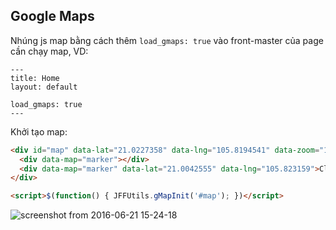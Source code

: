 ## Google Maps

Nhúng js map bằng cách thêm `load_gmaps: true` vào front-master của page cần chạy map, VD:

```
---
title: Home
layout: default

load_gmaps: true
---
```

Khởi tạo map:

```html
<div id="map" data-lat="21.0227358" data-lng="105.8194541" data-zoom="13" data-style="light-monochrome" style="height: 350px;">
  <div data-map="marker"></div>
  <div data-map="marker" data-lat="21.0042555" data-lng="105.823159">Click me!</div>
</div>

<script>$(function() { JFFUtils.gMapInit('#map'); })</script>
```

![screenshot from 2016-06-21 15-24-18](https://cloud.githubusercontent.com/assets/1529454/16222957/057bb878-37c5-11e6-8c38-2b8da1a41efa.png)

